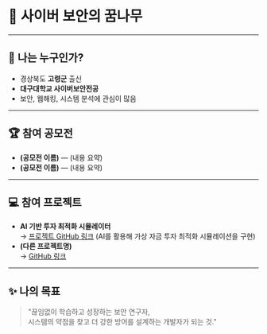 # 🚀 사이버 보안의 꿈나무

---

## 👤 나는 누구인가?
- 경상북도 **고령군** 출신  
- **대구대학교 사이버보안전공**  
- 보안, 웹해킹, 시스템 분석에 관심이 많음  

---

## 🏆 참여 공모전
- **(공모전 이름)** — (내용 요약)
- **(공모전 이름)** — (내용 요약)

---

## 💻 참여 프로젝트
- **AI 기반 투자 최적화 시뮬레이터**  
  → [프로젝트 GitHub 링크](https://github.com/movingmin/X-AI-Convergence-Capstone-Crew)
  (AI를 활용해 가상 자금 투자 최적화 시뮬레이션을 구현)
- **(다른 프로젝트명)**  
  → [GitHub 링크](https://github.com/username/another-project)

---

## ✨ 나의 목표
> "끊임없이 학습하고 성장하는 보안 연구자,  
> 시스템의 약점을 찾고 더 강한 방어를 설계하는 개발자가 되는 것."
